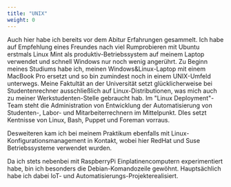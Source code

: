 ```yaml
---
title: "UNIX"
weight: 0
---
```


Auch hier habe ich bereits vor dem Abitur Erfahrungen gesammelt. Ich habe auf Empfehlung eines Freundes nach viel Rumprobieren mit Ubuntu erstmals Linux Mint als produktiv-Betriebssystem auf meinem Laptop verwendet und schnell Windows nur noch wenig angerührt. Zu Beginn meines Studiums habe ich, meinen Windows&Linux-Laptop mit einem MacBook Pro ersetzt und so bin zumindest noch in einem UNIX-Umfeld unterwegs. Meine Faktultät an der Universität setzt glücklicherweise bei Studentenrechner ausschließlich auf Linux-Distributionen, was mich auch zu meiner Werkstudenten-Stelle gebraucht hab. Im "Linux Deployment"-Team steht die Administration von Entwicklung der Automatisierung von Studenten-, Labor- und Mitarbeiterrechnern im Mittelpunkt. DIes setzt Kentnisse von Linux, Bash, Puppet und Foreman vorraus.

Desweiteren kam ich bei meinem Praktikum ebenfalls mit Linux-Konfigurationsmanagement in Kontakt, wobei hier RedHat und Suse Betriebssysteme verwendet wurden.

Da ich stets nebenbei mit RaspberryPi Einplatinencomputern experimentiert habe, bin ich besonders die Debian-Komandozeile gewöhnt. Hauptsächlich habe ich dabei IoT- und Automatisierungs-Projekterealisiert.
